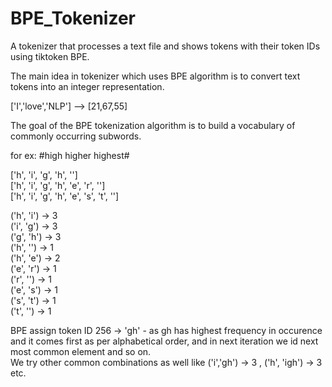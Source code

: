 # BPE_Tokenizer
A tokenizer that processes a text file and shows tokens with their token IDs using tiktoken BPE.

The main idea in tokenizer which uses BPE algorithm is to convert text tokens into an integer representation.

['I','love','NLP'] --> [21,67,55]

The goal of the BPE tokenization algorithm is to build a vocabulary of commonly occurring subwords.

for ex:
#high higher highest#  

['h', 'i', 'g', 'h', '</w>']  
['h', 'i', 'g', 'h', 'e', 'r', '</w>']  
['h', 'i', 'g', 'h', 'e', 's', 't', '</w>']  

('h', 'i') → 3  
('i', 'g') → 3  
('g', 'h') → 3  
('h', '</w>') → 1  
('h', 'e') → 2  
('e', 'r') → 1  
('r', '</w>') → 1  
('e', 's') → 1  
('s', 't') → 1  
('t', '</w>') → 1

BPE assign token ID 256 → 'gh' - as gh has highest frequency in occurence and it comes first as per alphabetical order, and in next iteration we id next most common element and so on.  
We try other common   combinations as well like ('i','gh') -> 3 , ('h', 'igh') → 3  etc.    


